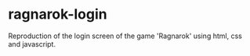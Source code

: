 # ragnarok-login
Reproduction of the login screen of the game 'Ragnarok' using html, css and javascript.
